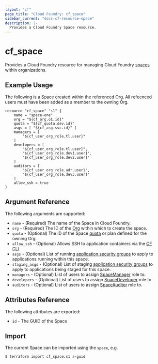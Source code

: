 ```yaml
---
layout: "cf"
page_title: "Cloud Foundry: cf_space"
sidebar_current: "docs-cf-resource-space"
description: |-
  Provides a Cloud Foundry Space resource.
---
```


# cf\_space

Provides a Cloud Foundry resource for managing Cloud Foundry [spaces](https://docs.cloudfoundry.org/concepts/roles.html) within organizations.

## Example Usage

The following is a Space created within the referenced Org. All refeenced users must have been added as a member to the owning Org.

```
resource "cf_space" "s1" {
    name = "space-one"
    org = "${cf_org.o1.id}"
    quota = "${cf_quota.dev.id}"
    asgs = [ "${cf_asg.svc.id}" ]
    managers = [ 
        "${cf_user_org_role.tl.user}" 
    ]
    developers = [ 
        "${cf_user_org_role.tl.user}",
        "${cf_user_org_role.dev1.user}",
        "${cf_user_org_role.dev2.user}" 
    ]
    auditors = [ 
        "${cf_user_org_role.adr.user}",
        "${cf_user_org_role.dev3.user}" 
    ]
    allow_ssh = true
}
```

## Argument Reference

The following arguments are supported:

* `name` - (Required) The name of the Space in Cloud Foundry.
* `org` - (Required) The ID of the [Org](/docs/providers/cloudfoundry/r/org.html) within which to create the space.
* `quota` - (Optional) The ID of the Space [quota](/docs/providers/cloudfoundry/r/quota.html) or plan defined for the owning Org.
* `allow_ssh` - (Optional) Allows SSH to application containers via the [CF CLI](https://github.com/cloudfoundry/cli)
* `asgs` - (Optional) List of running [application security groups](/docs/providers/cloudfoundry/r/asg.html) to apply to applications running within this space.
* `staging_asgs` - (Optional) List of staging [application security groups](/docs/providers/cloudfoundry/r/asg.html) to apply to applications being staged for this space.
* `managers` - (Optional) List of users to assign [SpaceManager](https://docs.cloudfoundry.org/concepts/roles.html#roles) role to.
* `developers` - (Optional) List of users to assign [SpaceDeveloper](https://docs.cloudfoundry.org/concepts/roles.html#roles) role to.
* `auditors` - (Optional) List of users to assign [SpaceAuditor](https://docs.cloudfoundry.org/concepts/roles.html#roles) role to.

## Attributes Reference

The following attributes are exported:

* `id` - The GUID of the Space

## Import

The current Space can be imported using the `space`, e.g.

```
$ terraform import cf_space.s1 a-guid
```
